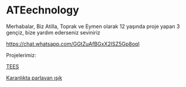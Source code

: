 # ATEechnology

Merhabalar, Biz Atilla, Toprak ve Eymen olarak 12 yaşında proje yapan 3 gençiz, bize yardım ederseniz seviniriz

https://chat.whatsapp.com/GGtZuAfBGxX2ISZ5Gp8oqI

Projelerimiz:

[TEES](https://atechnology55.github.io/TEES)

[Karanlıkta parlayan ışık](https://atechnology55.github.io/Karanlikta-parlayan-isik/)
